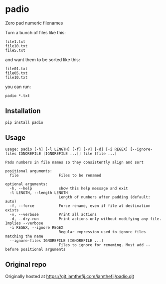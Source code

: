 # padio

Zero pad numeric filenames

Turn a bunch of files like this:

    file1.txt
    file10.txt
    file5.txt

and want them to be sorted like this:

    file01.txt
    file05.txt
    file10.txt

you can run:

    padio *.txt


## Installation

    pip install padio

## Usage

    usage: padio [-h] [-l LENGTH] [-f] [-v] [-d] [-i REGEX] [--ignore-files IGNOREFILE [IGNOREFILE ...]] file [file ...]

    Pads numbers in file names so they consistently align and sort

    positional arguments:
      file                  Files to be renamed

    optional arguments:
      -h, --help            show this help message and exit
      -l LENGTH, --length LENGTH
                            Length of numbers after padding (default: auto)
      -f, --force           Force rename, even if file at destination exists
      -v, --verbose         Print all actions
      -d, --dry-run         Print actions only without modifying any file. Implies --verbose
      -i REGEX, --ignore REGEX
                            Regular expression used to ignore files matching the name
      --ignore-files IGNOREFILE [IGNOREFILE ...]
                            Files to ignore for renaming. Must add -- before positional arguments

## Original repo

Originally hosted at https://git.iamthefij.com/iamthefij/padio.git
